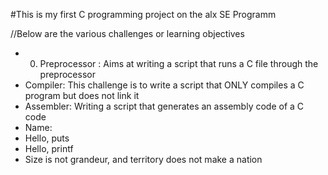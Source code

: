 #This is my first C programming project on the alx SE Programm

//Below are the various challenges or learning objectives

* 0. Preprocessor : Aims at writing a script that runs a C file through the preprocessor
* Compiler: This challenge is to write a script that ONLY compiles a C program but does not link it
* Assembler: Writing a script that generates an assembly code of a C code
*  Name: 
* Hello, puts
* Hello, printf
* Size is not grandeur, and territory does not make a nation
